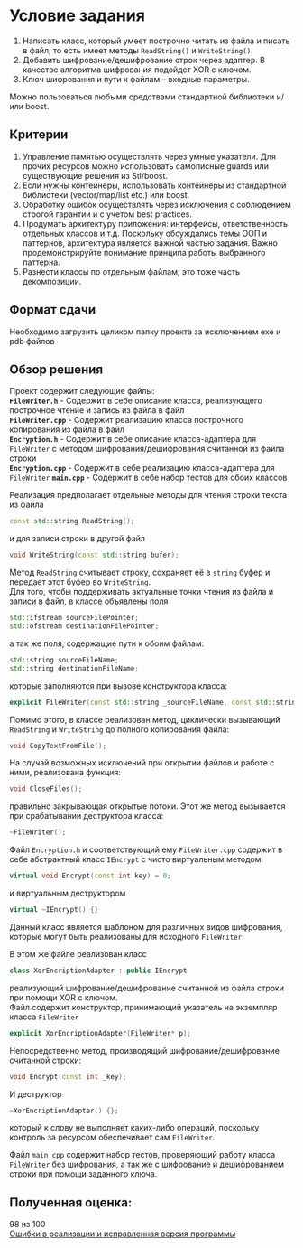 # Условие задания
1.	Написать класс, который  умеет построчно читать из файла и писать в файл, то есть имеет методы `ReadString()` и `WriteString()`.
2.	Добавить шифрование/дешифрование строк через адаптер. В качестве алгоритма шифрования подойдет XOR с ключом.
3.	Ключ шифрования и пути к файлам – входные параметры.

Можно пользоваться любыми средствами стандартной библиотеки и/или boost.

## Критерии
1.	Управление памятью осуществлять через умные указатели. Для прочих ресурсов можно использовать самописные guards или существующие решения из Stl/boost.
2.	Если нужны контейнеры, использовать контейнеры из стандартной библиотеки (vector/map/list etc.) или boost.
3.	Обработку ошибок осуществлять через исключения с соблюдением строгой гарантии и с учетом best practices. 
4.	Продумать архитектуру приложения: интерфейсы, ответственность отдельных классов и т.д. Поскольку обсуждались темы ООП и паттернов, архитектура является важной частью задания. Важно продемонстрируйте понимание принципа работы выбранного паттерна.
5.	Разнести классы по отдельным файлам, это тоже часть декомпозиции.

## Формат сдачи
Необходимо загрузить целиком папку проекта за исключением exe и pdb файлов

## Обзор решения
Проект содержит следующие файлы:  
**`FileWriter.h`**  - Содержит в себе описание класса, реализующего построчное чтение и запись из файла в файл  
**`FileWriter.cpp`** - Содержит реализацию класса построчного копирования из файла в файл  
**`Encryption.h`** - Содержит в себе описание класса-адаптера для `FileWriter` с методом шифрования/дешифрования считанной из файла строки   
**`Encryption.cpp`** - Содержит в себе реализацию класса-адаптера для `FileWriter`
**`main.cpp`** - Содержит в себе набор тестов для обоих классов  

Реализация предполагает отдельные методы для чтения строки текста из файла 
~~~C++
const std::string ReadString();
~~~
и для записи строки в другой файл 
~~~C++
void WriteString(const std::string bufer);
~~~
Метод `ReadString` считывает строку, сохраняет её в `string` буфер и передает этот буфер во `WriteString`.   
Для того, чтобы поддерживать актуальные точки чтения из файла и записи в файл, в классе объявлены поля
~~~C++
std::ifstream sourceFilePointer;
std::ofstream destinationFilePointer;
~~~
а так же поля, содержащие пути к обоим файлам:
~~~C++
std::string sourceFileName;
std::string destinationFileName;
~~~
которые заполняются при вызове конструктора класса:
~~~C++
explicit FileWriter(const std::string _sourceFileName, const std::string _destinationFileName);
~~~
Помимо этого, в классе реализован метод, циклически вызывающий `ReadString` и `WriteString` до полного копирования файла:
~~~C++
void CopyTextFromFile();
~~~
На случай возможных исключений при открытии файлов и работе с ними, реализована функция:
~~~C++
void CloseFiles();
~~~
правильно закрывающая открытые потоки. Этот же метод вызывается при срабатывании деструктора класса:
~~~C++
~FileWriter();
~~~

Файл `Encryption.h` и соответствующий ему `FileWriter.cpp` содержит в себе абстрактный класс `IEncrypt` с чисто виртуальным методом 
~~~C++
virtual void Encrypt(const int key) = 0;
~~~
и виртуальным деструктором 
~~~C++
virtual ~IEncrypt() {}
~~~
Данный класс является шаблоном для различных видов шифрования, которые могут быть реализованы для исходного `FileWriter`.

В этом же файле реализован класс 
~~~C++
class XorEncriptionAdapter : public IEncrypt
~~~
реализующий шифрование/дешифрование считанной из файла строки при помощи XOR с ключом.  
Файл содержит конструктор, принимающий указатель на экземпляр класса `FileWriter`
~~~C++
explicit XorEncriptionAdapter(FileWriter* p);
~~~
Непосредственно метод, производящий шифрование/дешифрование считанной строки:
~~~C++
void Encrypt(const int _key);
~~~
И деструктор
~~~C++
~XorEncriptionAdapter() {};
~~~
который к слову не выполняет каких-либо операций, поскольку контроль за ресурсом обеспечивает сам `FileWriter`.

Файл `main.cpp` содержит набор тестов, проверяющий работу класса `FileWriter` без шифрования, а так же с шифрование и дешифрованием строки при помощи заданного ключа.

## Полученная оценка:
98 из 100  
[Ошибки в реализации и исправленная версия программы](/dz_1_new)
